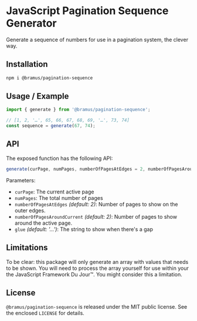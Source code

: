 # JavaScript Pagination Sequence Generator

Generate a sequence of numbers for use in a pagination system, the clever way.

## Installation

```bash
npm i @bramus/pagination-sequence
```

## Usage / Example

```js
import { generate } from '@bramus/pagination-sequence';

// [1, 2, '…', 65, 66, 67, 68, 69, '…', 73, 74]
const sequence = generate(67, 74);
```

## API

The exposed function has the following API:

```js
generate(curPage, numPages, numberOfPagesAtEdges = 2, numberOfPagesAroundCurrent = 2, glue = '…');
```

Parameters:

- `curPage`: The current active page
- `numPages`: The total number of pages
- `numberOfPagesAtEdges` _(default: 2)_: Number of pages to show on the outer edges.
- `numberOfPagesAroundCurrent` _(default: 2)_: Number of pages to show around the active page.
- `glue` _(default: '…')_: The string to show when there's a gap

## Limitations

To be clear: this package will only generate an array with values that needs to be shown. You will need to process the array yourself for use within your the JavaScript Framework Du Jour™. You might consider this a limitation.

## License

`@bramus/pagination-sequence` is released under the MIT public license. See the enclosed `LICENSE` for details.
